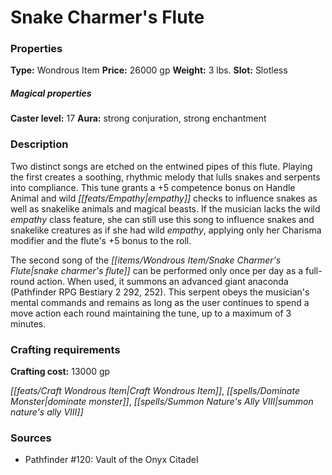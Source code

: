 ﻿---
Title: "Snake Charmer's Flute"
Type: "Wondrous Item"
Price: "26000 gp"
Weight: "3 lbs."
Slot: "Slotless"
Caster level: "17"
Aura: "strong conjuration, strong enchantment"
Description: |
  "Two distinct songs are etched on the entwined pipes of this flute. Playing the first creates a soothing, rhythmic melody that lulls snakes and serpents into compliance. This tune grants a +5 competence bonus on Handle Animal and wild empathy checks to influence snakes as well as snakelike animals and magical beasts. If the musician lacks the wild empathy class feature, she can still use this song to influence snakes and snakelike creatures as if she had wild empathy, applying only her Charisma modifier and the flute's +5 bonus to the roll.
  The second song of the snake charmer's flute can be performed only once per day as a full-round action. When used, it summons an advanced giant anaconda (_Pathfinder RPG Bestiary 2_ 292, 252). This serpent obeys the musician's mental commands and remains as long as the user continues to spend a move action each round maintaining the tune, up to a maximum of 3 minutes."
Crafting cost: "13000 gp"
Sources: "['Pathfinder #120: Vault of the Onyx Citadel']"
---

# Snake Charmer's Flute

### Properties

**Type:** Wondrous Item **Price:** 26000 gp **Weight:** 3 lbs. **Slot:** Slotless

##### Magical properties

**Caster level:** 17 **Aura:** strong conjuration, strong enchantment

### Description

Two distinct songs are etched on the entwined pipes of this flute. Playing the first creates a soothing, rhythmic melody that lulls snakes and serpents into compliance. This tune grants a +5 competence bonus on Handle Animal and wild _[[feats/Empathy|empathy]]_ checks to influence snakes as well as snakelike animals and magical beasts. If the musician lacks the wild _empathy_ class feature, she can still use this song to influence snakes and snakelike creatures as if she had wild _empathy_, applying only her Charisma modifier and the flute's +5 bonus to the roll.

The second song of the _[[items/Wondrous Item/Snake Charmer's Flute|snake charmer's flute]]_ can be performed only once per day as a full-round action. When used, it summons an advanced giant anaconda (Pathfinder RPG Bestiary 2 292, 252). This serpent obeys the musician's mental commands and remains as long as the user continues to spend a move action each round maintaining the tune, up to a maximum of 3 minutes.

### Crafting requirements

**Crafting cost:** 13000 gp

_[[feats/Craft Wondrous Item|Craft Wondrous Item]]_, _[[spells/Dominate Monster|dominate monster]]_, _[[spells/Summon Nature's Ally VIII|summon nature's ally VIII]]_

### Sources

* Pathfinder #120: Vault of the Onyx Citadel